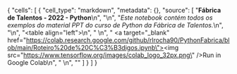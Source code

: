 {
 "cells": [
  {
   "cell_type": "markdown",
   "metadata": {},
   "source": [
    "**Fábrica de Talentos - 2022 - Python**\n",
    "\n",
    "_Este notebook contém todos os exemplos do material PPT do curso de Python da Fábrica de Talentos._\n",
    "\n",
    "<table align=\"left\">\n",
    "  <td>\n",
    "    <a target=\"_blank\" href=\"https://colab.research.google.com/github/rlrocha90/PythonFabrica/blob/main/Roteiro%20de%20C%C3%B3digos.ipynb\"><img src=\"https://www.tensorflow.org/images/colab_logo_32px.png\" />Run in Google Colab</a>\n",
    "  </td>\n",
    "</table>"
   ]
  }
 ]
}
